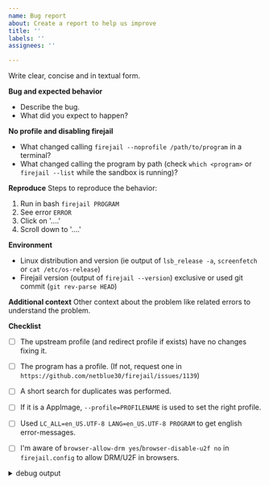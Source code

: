 ```yaml
---
name: Bug report
about: Create a report to help us improve
title: ''
labels: ''
assignees: ''

---
```

Write clear, concise and in textual form.

**Bug and expected behavior**
- Describe the bug.
- What did you expect to happen?

**No profile and disabling firejail**
- What changed calling `firejail --noprofile /path/to/program` in a terminal?
- What changed calling the program by path (check `which <program>` or `firejail --list` while the sandbox is running)?

**Reproduce**
Steps to reproduce the behavior:
1. Run in bash `firejail PROGRAM`
2. See error `ERROR`
3. Click on '....'
4. Scroll down to '....'

**Environment**
 - Linux distribution and version (ie output of `lsb_release -a`, `screenfetch` or `cat /etc/os-release`)
 - Firejail version (output of `firejail --version`) exclusive or used git commit (`git rev-parse HEAD`) 

**Additional context**
Other context about the problem like related errors to understand the problem.

**Checklist**
 - [ ] The upstream profile (and redirect profile if exists) have no changes fixing it.
 - [ ] The program has a profile. (If not, request one in `https://github.com/netblue30/firejail/issues/1139`)
 - [ ] A short search for duplicates was performed.
 - [ ] If it is a AppImage, `--profile=PROFILENAME` is used to set the right profile.
 - [ ] Used `LC_ALL=en_US.UTF-8 LANG=en_US.UTF-8 PROGRAM` to get english error-messages.
 - [ ] I'm aware of `browser-allow-drm yes`/`browser-disable-u2f no` in `firejail.config` to allow DRM/U2F in browsers.


<details><summary> debug output </summary>

```
OUTPUT OF `firejail --debug PROGRAM`
```

</details>
